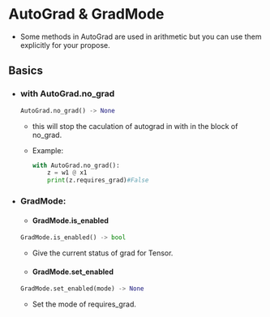 # AutoGrad & GradMode
- Some methods in AutoGrad are used in arithmetic but you can use them explicitly for your propose.

## Basics

- ### with AutoGrad.no_grad
    ```python
    AutoGrad.no_grad() -> None
    ```

    - this will stop the caculation of autograd in with in the block of no_grad.

    - Example:
        ```python
        with AutoGrad.no_grad():
            z = w1 @ x1
            print(z.requires_grad)#False
        ```
- ### GradMode:
    - #### GradMode.is_enabled
    ```python
    GradMode.is_enabled() -> bool
    ```
    - Give the current status of grad for Tensor.
    - #### GradMode.set_enabled
    ```python
    GradMode.set_enabled(mode) -> None
    ```
    - Set the mode of requires_grad.